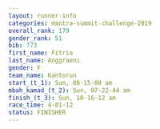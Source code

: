 ```yaml
---
layout: runner-info 
categories: mantra-summit-challenge-2019 
overall_rank: 179
gender_rank: 51
bib: 773
first_name: Fitria
last_name: Anggraeni
gender: F
team_name: Kantorun
start_(t_1): Sun, 06-15-00 am
mbah_kamad_(t_2): Sun, 07-22-44 am
finish_(t_3): Sun, 10-16-12 am
race_time: 4-01-12
status: FINISHER
---
```

